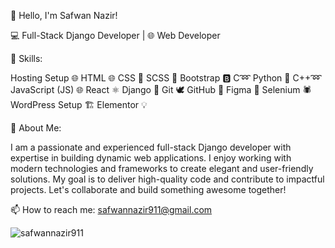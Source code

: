 👋 Hello, I'm Safwan Nazir!

💻 Full-Stack Django Developer | 🌐 Web Developer

🔧 Skills:

Hosting Setup 🌐
HTML 🌐
CSS 🎨
SCSS 🎨
Bootstrap 🅱️
C➿
Python 🐍
C++➿
JavaScript (JS) 🌐
React ⚛️
Django 🎻
Git 🕊️
GitHub 🐙
Figma 🎨
Selenium 🕷️
WordPress Setup 🏗️
Elementor 💡

📝 About Me:

I am a passionate and experienced full-stack Django developer with expertise in building dynamic web applications. I enjoy working with modern technologies and frameworks to create elegant and user-friendly solutions. My goal is to deliver high-quality code and contribute to impactful projects. Let's collaborate and build something awesome together!



📫 How to reach me: safwannazir911@gmail.com

<p align="left"> <img src="https://komarev.com/ghpvc/?username=safwannazir911&label=Profile%20views&color=0e75b6&style=flat" alt="safwannazir911" /> </p>


  
<!--
**safwannazir911/safwannazir911** is a ✨ _special_ ✨ repository because its `README.md` (this file) appears on your GitHub profile.

Here are some ideas to get you started:

- 🔭 I’m currently working on ...
- 🌱 I’m currently learning ...
- 👯 I’m looking to collaborate on ...
- 🤔 I’m looking for help with ...
- 💬 Ask me about ...
- 📫 How to reach me: ...
- 😄 Pronouns: ...
- ⚡ Fun fact: ...
-->





